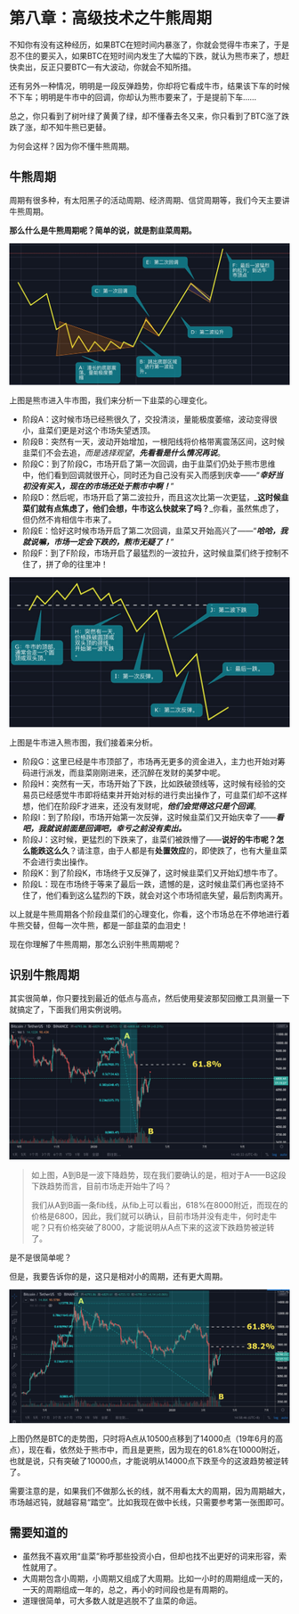 # 第八章：高级技术之牛熊周期

不知你有没有这种经历，如果BTC在短时间内暴涨了，你就会觉得牛市来了，于是忍不住的要买入，如果BTC在短时间内发生了大幅的下跌，就认为熊市来了，想赶快卖出，反正只要BTC一有大波动，你就会不知所措。

还有另外一种情况，明明是一段反弹趋势，你却将它看成牛市，结果该下车的时候不下车；明明是牛市中的回调，你却认为熊市要来了，于是提前下车……

总之，你只看到了树叶绿了黄黄了绿，却不懂春去冬又来，你只看到了BTC涨了跌跌了涨，却不知牛熊已更替。

为何会这样？因为你不懂牛熊周期。

## 牛熊周期

周期有很多种，有太阳黑子的活动周期、经济周期、信贷周期等，我们今天主要讲牛熊周期。

**那么什么是牛熊周期呢？简单的说，就是割韭菜周期。**

![&#x7531;&#x718A;&#x5E02;&#x8FDB;&#x5165;&#x725B;&#x5E02;](.gitbook/assets/xnip2020-04-03_13-34-26.jpg)

上图是熊市进入牛市图，我们来分析一下韭菜的心理变化。

* 阶段A：这时候市场已经熊很久了，交投清淡，量能极度萎缩，波动变得很小，韭菜们更是对这个市场失望透顶。
* 阶段B：突然有一天，波动开始增加，一根阳线将价格带离震荡区间，这时候韭菜们不会去追，_而是选择观望_，_**先看看是什么情况再说**_。
* 阶段C：到了阶段C，市场开启了第一次回调，由于韭菜们仍处于熊市思维中，他们看到回调就很开心，同时还为自己没有买入而感到庆幸——“_**幸好当初没有买入，现在的市场还处于熊市中啊！**_”
* 阶段D：然后呢，市场开启了第二波拉升，而且这次比第一次更猛，_**这时候韭菜们就有点焦虑了，他们会想，牛市这么快就来了吗？**_你看，虽然焦虑了，但仍然不肯相信牛市来了。
* 阶段E：恰好这时候市场开启了第二次回调，韭菜又开始高兴了——“_**哈哈，我就说嘛，市场一定会下跌的，熊市无疑了！**_”
* 阶段F：到了F阶段，市场开启了最猛烈的一波拉升，这时候韭菜们终于控制不住了，拼了命的往里冲！

![&#x7531;&#x725B;&#x5E02;&#x8FDB;&#x5165;&#x718A;&#x5E02;](.gitbook/assets/xnip2020-04-03_14-06-08.jpg)

上图是牛市进入熊市图，我们接着来分析。

* 阶段G：这里已经是牛市顶部了，市场再无更多的资金进入，主力也开始对筹码进行派发，而韭菜刚刚进来，还沉醉在发财的美梦中呢。
* 阶段H：突然有一天，市场开始了下跌，比如跌破颈线等，这时候有经验的交易员已经感觉牛市即将结束并开始对标的进行卖出操作了，可韭菜们却不这样想，他们在阶段F才进来，还没有发财呢，_**他们会觉得这只是个回调**_。
* 阶段I：到了阶段I，市场开始第一次反弹，这时候韭菜们又开始庆幸了——_**看吧，我就说前面是回调吧，幸亏之前没有卖出。**_
* 阶段J：这时候，更猛烈的下跌来了，韭菜们被跌懵了——**说好的牛市呢？怎么能跌这么久**？请注意，由于人都是有**处置效应**的，即使跌了，也有大量韭菜不会进行卖出操作。
* 阶段K：到了阶段K，市场终于又反弹了，这时候韭菜们又开始幻想牛市了。
* 阶段L：现在市场终于等来了最后一跌，遗憾的是，这时候韭菜们再也坚持不住了，他们看到这么猛烈的下跌，就会对这个市场彻底失望，最后割肉离开。

以上就是牛熊周期各个阶段韭菜们的心理变化，你看，这个市场总在不停地进行着牛熊交替，但每一次牛熊，都是一部韭菜的血泪史！

现在你理解了牛熊周期，那怎么识别牛熊周期呢？

## 识别牛熊周期

其实很简单，你只要找到最近的低点与高点，然后使用斐波那契回撤工具测量一下就搞定了，下面我们用实例说明。

![&#x7528;fib&#x6D4B;&#x76EE;&#x524D;&#x5E02;&#x573A;&#x7684;&#x9636;&#x6BB5;](.gitbook/assets/xnip2020-04-03_14-40-40.jpg)

> 如上图，A到B是一波下降趋势，现在我们要确认的是，相对于A——B这段下跌趋势而言，目前市场走开始牛了吗？
>
> 我们从A到B画一条fib线，从fib上可以看出，618%在8000附近，而现在的价格是6800，因此，我们就可以确认，目前市场并没有走牛，何时走牛呢？只有价格突破了8000，才能说明从A点下来的这波下跌趋势被逆转了。

是不是很简单呢？

但是，我要告诉你的是，这只是相对小的周期，还有更大周期。

![&#x5728;&#x66F4;&#x5927;&#x5468;&#x671F;&#x4E0A;&#x770B;&#x725B;&#x718A;](.gitbook/assets/xnip2020-04-03_14-58-57.jpg)

上图仍然是BTC的走势图，只时将A点从10500点移到了14000点（19年6月的高点），现在看，依然处于熊市中，而且是更熊，因为现在的61.8%在10000附近，也就是说，只有突破了10000点，才能说明从14000点下跌至今的这波趋势被逆转了。

需要注意的是，如果我们不做那么长的线，就不用看太大的周期，因为周期越大，市场越迟钝，就越容易“踏空”。比如我现在做中长线，只需要参考第一张图即可。

## 需要知道的

* 虽然我不喜欢用“韭菜”称呼那些投资小白，但却也找不出更好的词来形容，索性就用了。
* 大周期包含小周期，小周期又组成了大周期。比如一小时的周期组成一天的，一天的周期组成一年的，总之，再小的时间段也是有周期的。
* 道理很简单，可大多数人就是逃脱不了韭菜的命运。

